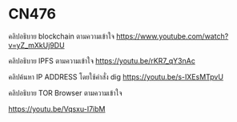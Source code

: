 # CN476

คลิปอธิบาย blockchain ตามความเข้าใจ
<https://www.youtube.com/watch?v=yZ_mXkUj9DU>

คลิปอธิบาย IPFS ตามความเข้าใจ
<https://youtu.be/rKR7_qY3nAc>

คลิปค้นหา IP ADDRESS โดยใช้คำสั่ง dig
<https://youtu.be/s-IXEsMTpvU>

คลิปอธิบาย TOR Browser ตามความเข้าใจ

<https://youtu.be/Vqsxu-I7ibM>
